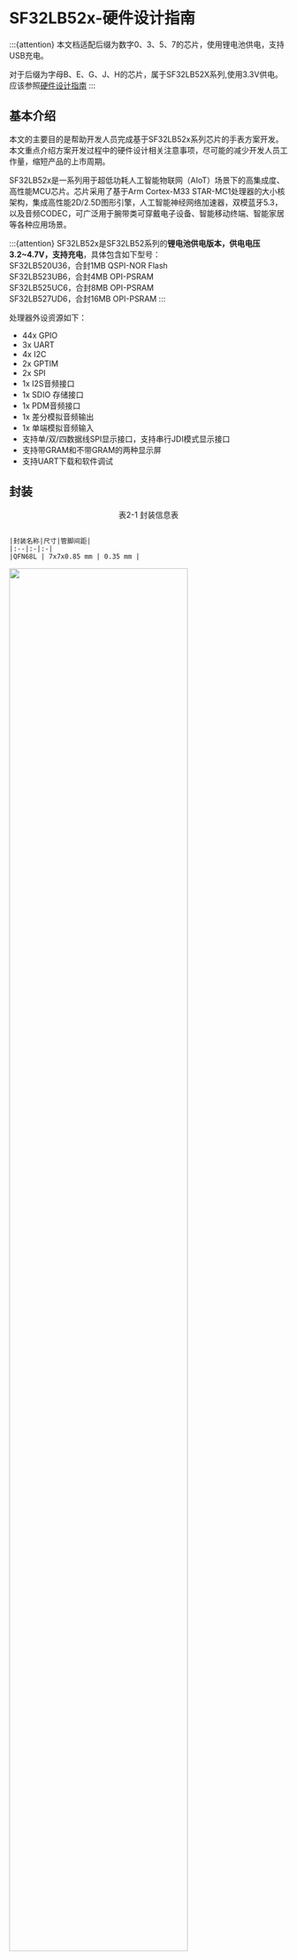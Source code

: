 # SF32LB52x-硬件设计指南

:::{attention}
本文档适配后缀为数字0、3、5、7的芯片，使用锂电池供电，支持USB充电。

对于后缀为字母B、E、G、J、H的芯片，属于SF32LB52X系列,使用3.3V供电。应该参照[硬件设计指南](/hardware/SF32LB52B-E-G-J-HW-Application)
:::


## 基本介绍

本文的主要目的是帮助开发人员完成基于SF32LB52x系列芯片的手表方案开发。本文重点介绍方案开发过程中的硬件设计相关注意事项，尽可能的减少开发人员工作量，缩短产品的上市周期。

SF32LB52x是一系列用于超低功耗人工智能物联网（AIoT）场景下的高集成度、高性能MCU芯片。芯片采用了基于Arm Cortex-M33 STAR-MC1处理器的大小核架构，集成高性能2D/2.5D图形引擎，人工智能神经网络加速器，双模蓝牙5.3，以及音频CODEC，可广泛用于腕带类可穿戴电子设备、智能移动终端、智能家居等各种应用场景。

:::{attention}
SF32LB52x是SF32LB52系列的**锂电池供电版本，供电电压3.2~4.7V，支持充电**，具体包含如下型号： \
SF32LB520U36，合封1MB QSPI-NOR Flash \
SF32LB523UB6，合封4MB OPI-PSRAM \
SF32LB525UC6，合封8MB OPI-PSRAM \
SF32LB527UD6，合封16MB OPI-PSRAM
:::

处理器外设资源如下：

- 44x GPIO
- 3x UART
- 4x I2C
- 2x GPTIM
- 2x SPI
- 1x I2S音频接口
- 1x SDIO 存储接口
- 1x PDM音频接口
- 1x 差分模拟音频输出
- 1x 单端模拟音频输入
- 支持单/双/四数据线SPI显示接口，支持串行JDI模式显示接口
- 支持带GRAM和不带GRAM的两种显示屏
- 支持UART下载和软件调试


## 封装


<div align="center"> 表2-1 封装信息表 </div>

```{table}

|封装名称|尺寸|管脚间距|
|:--|:-|:-|
|QFN68L | 7x7x0.85 mm | 0.35 mm |
```


<img src="assets/52xA/sf32lb52x-A-package-layout.png" width="80%" align="center" />  

<div align="center"> 图2-1 QFN68L管脚分布 </div>  <br> <br> <br>



## 典型应用方案

下图是典型的SF32LB52x运动手表组成框图，主要功能有显示、存储、传感器、震动马达和音频输入和输出。

<!-- 这里的图片有问题，需要替换为B3版本的框图 -->
<img src="assets/52xA/sf32lb52x-A-watch-app-diagram-52x.png" width="80%" align="center" />  

<div align="center"> 图3-1 运动手表组成框图 </div>   <br>  <br>  <br>


:::{Note} 

   - 大小核双CPU架构，同时兼顾高性能和低功耗设计要求
   - 片内集成充电管理和PMU模块
   - 支持QSPI接口的TFT或AMOLED显示屏，最高支持512*512分辨率
   - 支持PWM背光控制
   - 支持外接QSPI Nor/Nand Flash和SD Nand Flash存储芯片
   - 支持双模蓝牙5.3
   - 支持模拟音频输入
   - 支持模拟音频输出
   - 支持PWM震动马达控制
   - 支持SPI/I2C接口的加速度/地磁/陀螺仪传感器
   - 支持SPI/I2C接口的心率/血氧/心电图/地磁传感器
   - 支持UART调试打印接口和烧写工具
   - 支持蓝牙HCI调试接口
   - 支持产线一拖多程序烧录
   - 支持产线校准晶体功能
   - 支持OTA在线升级功能
:::



## 原理图设计指导

### 电源

#### 处理器供电要求

<div align="center"> 表4-1 电源供电要求 </div>

```{table}

|电源管脚| 最小电压(V) | 典型电压(V) | 最大电压(V) | 最大电流(mA) |   详细描述 |
|:--|:--|:--|:--|:--|:----------------------------------------------------|
|VBUS       |4.6    |5.0    |5.5    |500    |VBUS电源输入 
|VBAT       |3.2    |-      |4.7    |500    |VBAT电源输出
|VCC        |3.2    |-      |4.7    |500    |系统电源输入{sup}`(1)` 
|VSYS       |-      |3.3    |-      |500    |VSYS电源输出{sup}`(2)` 
|BUCK_LX    |-      |1.25   |-      |50     |BUCK输出脚，接电感 
|BUCK_FB    |-      |1.25   |-      |50     |BUCK反馈和内部电源输入脚，接电感另一端，且外挂电容 
|VDD_VOUT1  |-      |1.1    |-      |50     |内部LDO，外挂电容，内部电源，不给外设供电 
|VDD_VOUT2  |-      |0.9    |-      |20     |内部LDO，外挂电容，内部电源，不给外设供电 
|VDD_RET    |-      |0.9    |-      |1      |内部LDO，外挂电容，内部电源，不给外设供电 
|VDD_RTC    |-      |1.1    |-      |1      |内部LDO，外挂电容，内部电源，不给外设供电 
|VDD18_VOUT |-      |1.8    |-      |30     |SIP电源{sup}`(3)` 内部电源，不给外设供电，关闭LDO时，可以外供
|VDD33_VOUT1|-      |3.3    |-      |150    |3.3V LDO 输出1{sup}`(4)`，默认无输出，需要软件配置才有3.3V输出
|VDD33_VOUT2|-      |3.3    |-      |150    |3.3V LDO 输出2，默认无输出，需要软件配置才有3.3V输出
|AVDD33_AUD |2.97   |3.3    |3.63   |50     |3.3V音频电源输入 
|AVDD_BRF   |2.97   |3.3    |3.63   |100    |射频电源输入 
|MIC_BIAS   |1.4    |-      |2.8    |-      |MIC电源输出 
```
:::{note} 

{sup}`(1)` VCC电源输入，锂电池供电，默认软件设置低电电压=3.48V；恒压电源供电时，供电范围3.6~4.7V，推荐3.8V供电 

{sup}`(2)` VSYS电源，给AVDD_BRF供电 

{sup}`(3)` VDD18_VOUT电源 \
SF32LB520U36，外供3.3V电源 \
SF32LB523UB6，SF32LB525UC6，SF32LB527UD6，使用内部LDO，不需要外供电源 \
软件设置时要根据芯片型号来配置内部的VDD18 LDO，外供电源时，不要开启 

{sup}`(4)` VDD33_VOUT1电源 \
SF32LB520U36，只给VDD18_VOUT、外挂Flash和AVDD33_AUD供电 \
SF32LB523UB6，SF32LB525UC6，SF32LB527UD6，只给外挂Flash和AVDD33_AUD供电 
:::

#### 处理器BUCK电感选择要求

**功率电感关键参数**
:::{important}
L(电感值) = 4.7uH ± 20%，DCR(直流阻抗) ≦ 0.4 ohm，Isat(饱和电流) ≧ 450mA。
:::

<!-- A3版本要增加电池及充电控制 -->
#### 电池及充电控制

充电电路有两种使用情景：外部充电管理芯片和片内集成充电管理模块。

##### 外部充电管理芯片

外部充电管理芯片分为两种类型：一种是不带PPM（电源路径管理）功能，一种是带PPM功能。图4-1是使用不带PPM功能的充电芯片的典型充电电路图，电池直接给SF32LB52x的VBAT和VCC管脚供电。图4-2是使用带PPM功能的充电芯片的典型充电电路图，充电芯片的VSYS给SF32LB52x的VCC管脚供电，充电芯片的VBAT连接到电池和SF32LB52xVBAT管脚。这两种方案都是通过SF32LB52x的VBAT管脚来测量电池的电压值。VBAT管脚内部集成了一路GPADC，可以采集VBAT的电压值，采样精度+/-30mV以内。

<img src="assets/52xA/sf32lb52x-CHG-NPPM.png" width="80%" align="center" />  

<div align="center"> 图4-1 不带PPM功能的外部充电芯片电路示意图 </div>   <br>  <br>  <br>

<img src="assets/52xA/sf32lb52x-CHG-PPM.png" width="80%" align="center" />  

<div align="center"> 图4-2 带PPM功能的外部充电芯片电路示意图 </div>   <br>  <br>  <br>

##### 片内集成充电管理模块

使用SF32LB52x的片内集成充电管理模块时，如图4-3所示，当电池电量低并关机时，插入充电器后，需要把电池充电到开机电压后，系统才可以正常启动并显示充电界面。

<img src="assets/52xA/sf32lb52x-CHG-INNER.png" width="80%" align="center" />  

<div align="center"> 图4-3 集成充电管理电路示意图 </div>   <br>  <br>  <br>

##### 使用片内集成充电管理模块时OVP芯片的选型

SF32LB52x VBUS管脚输入电压范围：4.5V ~ 5.5V，所以只能选择下面两个类型的OVP芯片
- 带OVLO可调的OVP芯片，参考芯片型号AW32905FCR
- 带Regulator输出的OVP芯片，参考芯片型号SGM4064YDE8G，LP5305AQVF

图4-4是带OVLO可调的OVP芯片的典型应用电路图，其中OVP芯片的输出电压VIN_OVLO要设定为5.2V~5.5V之间，计算时要考虑芯片和电阻的误差。具体公式为：
<img src="assets/52xA/sf32lb52x-OVP-SET.png" width="80%" align="center" />  <br>  <br>

**要求：其中VOVLO_TH要求误差≦3%，R1和R2的电阻误差≦1%**

<img src="assets/52xA/sf32lb52x-OVP-OVLO.png" width="80%" align="center" />  

<div align="center"> 图4-4 带OVLO可调的OVP芯片应用电路图 </div>   <br>  <br>  <br>

图4-5是Regulator输出的OVP芯片的典型应用电路图，其中OVP芯片的Regulator固定输出小于5.5V，用来给SF32LB52x的VBUS管脚供电。

**要求：OVP芯片的LDO输出电压在4.5V ~ 5.4V**

<img src="assets/52xA/sf32lb52x-OVP-REGU.png" width="80%" align="center" />  

<div align="center"> 图4-5 带Regulator输出的OVP芯片应用电路图 </div>   <br>  <br>  <br>

##### 内部充电管理模块及集成LDO使用注意事项

:::{important}
**SF32LB52x内部集成充电管理模块使用注意事项：**
- VBUS的输入电压范围：4.6V~5.5V
- VCC的输入电压范围：3.2V~4.7V
- Charger默认的涓流电流是56mA
- Charger默认的涓流到恒流的转变电压值是3.0V
- Charger默认的恒流电流是65mA，支持调整，调整范围5~560mA
- Charger默认的充满电压是4.2V，支持调整，最高支持4.45V满电电压
- Charger的复充电压为满电电压值-0.15V
- 充电器VBUS上至少要提供350mA的供电能力
- 注意VBUS路径上的直流阻抗，不易过大，整个充电过程中最大电流时，芯片VBUS管脚的电压值不能低于4.6V
- 采用无线充时，请确保无线充的供电能力大于恒流充电电流。

**SF32LB52x集成LDO使用注意事项：**
- 内部集成的VDD33_VOUT1，VDD33_VOUT2的输出路径上，电容之和不能超过9.6uF
- AVDD33_AUD只能使用VDD33_VOUT1供电，不能使用VSYS
- LCD不能使用内部LDO供电，需要使用外部LDO供电
:::

#### 如何降低待机功耗

为了满足手表产品的长续航要求，建议硬件设计上利用负载开关对各个功能模块进行动态电源管理；如果是常开的模块或通路，选择合适的器件以降低静态电流。

如图4-6所示，SF32LB52x系统的典型电源结构图中，推荐VDD33_VOUT2给Motor供电，VDD33_VOUT1给外部Flash和Sensor等外设供电，LCD采用外加的LDO供电。

设计时要注意控制电源开关的GPIO管脚的硬件默认状态，同时增加M级阻值的上下拉电阻，保证负载开关默认关闭。

电源器件选型上，LDO和Load Switch 芯片要选择静态电流Iq和关断电流Istb都小的器件，特别是常开的电源芯片一定要关注下Iq参数。

<img src="assets/52xA/sf32lb52x-PWR-diagram.png" width="80%" align="center" />  

<div align="center"> 图4-6 SF32LB52x系统电源结构图 </div>   <br>  <br>  <br>


### 处理器工作模式及唤醒源

<div align="center"> 表4-4 CPU Mode Table </div>

```{table}

|工作模式|CPU |外设  |SRAM |IO   |LPTIM |唤醒源 |唤醒时间 |
|:--|:-------|:----|:----|:----|:---- |:---- |:----   |
|Active |Run |Run |可访问 |可翻转 |Run |- |- |
|Sleep |Stop |Run |可访问 |可翻转 |Run |任意中断 |<0.5us |
|DeepSleep |Stop |Stop |不可访问，全保留 |电平保持 |Run |RTC，唤醒IO，GPIO，LPTIM，蓝牙 |250us |
|Standby |Reset |Reset |不可访问，全保留 |电平保持 |Run |RTC，唤醒IO，LPTIM，蓝牙 |1ms |
|Hibernate |Reset |Reset |不可访问，不保留 |高阻 |Reset |RTC，唤醒IO |>2ms |
```

如表4-5所示，全系列芯片支持15个Standby和Hibernate模式下可唤醒中断源。

<div align="center">表4-5 Interrupt wake up source Table </div>

```{table}

|中断源|管脚   |详细描述  |
|:--|:-------|:--------|
|LWKUP_PIN0 |PA24 |中断信号0 |
|LWKUP_PIN1 |PA25 |中断信号1 |
|LWKUP_PIN2 |PA26 |中断信号2 |
|LWKUP_PIN3 |PA27 |中断信号3 |
|LWKUP_PIN10 |PA34 |中断信号10 |
|LWKUP_PIN11 |PA35 |中断信号11 |
|LWKUP_PIN12 |PA36 |中断信号12 |
|LWKUP_PIN13 |PA37 |中断信号13 |
|LWKUP_PIN14 |PA38 |中断信号14 |
|LWKUP_PIN15 |PA39 |中断信号15 |
|LWKUP_PIN16 |PA40 |中断信号16 |
|LWKUP_PIN17 |PA41 |中断信号17 |
|LWKUP_PIN18 |PA42 |中断信号18 |
|LWKUP_PIN19 |PA43 |中断信号19 |
|LWKUP_PIN20 |PA44 |中断信号20 |
```

### 时钟
芯片需要外部提供2个时钟源，48MHz主晶体和32.768KHz RTC晶体，晶体的具体规格要求和选型如下：

:::{important}

<div align="center"> 表4-6 晶体规格要求 </div>

```{table}
:align: center
|晶体|晶体规格要求   |详细描述  |
|:--|:-------|:--------|
|48MHz |7pF≦CL≦12pF（推荐值8.8pF） △F/F0≦±10ppm ESR≦30 ohms（推荐值22ohms）|晶振功耗和CL,ESR相关,CL和ESR越小功耗越低，为了最佳功耗性能，建议采用CL和ESR在要求范围内相对较小值的物料。晶体旁边预留并联匹配电容,当CL<12pF时，无需焊接电容|
|32.768KHz |CL≦12.5pF（推荐值7pF）△F/F0≦±20ppm ESR≦80k ohms（推荐值38Kohms）|晶振功耗和CL,ESR相关,CL和ESR越小功耗越低，为了最佳功耗性能，建议采用CL和ESR在要求范围内相对较小值的物料。晶体旁边预留并联匹配电容,当CL<12.5pF时，无需焊接电容|
```

<div align="center"> 表4-7 推荐晶体列表 </div>

```{table}

|型号|厂家   |参数  |
|:---|:-------|:--------|
|E1SB48E001G00E  |Hosonic     |F0 = 48.000000MHz，△F/F0 = -6 ~ 8 ppm，CL = 8.8 pF，ESR = 22 ohms Max TOPR = -30 ~ 85℃，Package =（2016 公制）|
|ETST00327000LE  |Hosonic     |F0 = 32.768KHz，△F/F0 = -20 ~ 20 ppm，CL = 7 pF，ESR = 70K ohms Max TOPR = -40 ~ 85℃，Package =（3215 公制）|
|SX20Y048000B31T-8.8  |TKD    |F0 = 48.000000MHz，△F/F0 = -10 ~ 10 ppm，CL = 8.8 pF，ESR = 40 ohms Max TOPR = -20 ~ 75℃，Package =（2016 公制）|
|SF32K32768D71T01  |TKD       |F0 = 32.768KHz，△F/F0 = -20 ~ 20 ppm，CL = 7 pF，ESR = 70K ohms Max TOPR = -40 ~ 85℃，Package =（3215 公制）|
```
**
注：SX20Y048000B31T-8.8的ESR略大，静态功耗也会略大些。
PCB走线时，在晶体下面至少挖掉第二层的GND铜来减少时钟信号上的寄生负载电容。
**
:::

详细的物料认证信息，请参考：
[SIFLI-MCU-AVL-认证表](index)

### 射频

射频走线要求为50ohms特征阻抗。如果天线是匹配好的，射频上无需再增加额外器件。设计时建议预留π型匹配网络用来杂散滤波或天线匹配。

<img src="assets/52xB/sf32lb52X-B-rf-diagram.png" width="80%" align="center" />  

<div align="center"> 图4-7 射频电路图 </div>   <br>  <br>  <br>



### 显示

芯片支持3-Line SPI、4-Line SPI、Dual data SPI、Quad data SPI和串行JDI 接口。支持16.7M-colors（RGB888）、262K-colors（RGB666）、65K-colors（RGB565）和 8-color（RGB111）Color depth模式。最高支持512RGBx512分辨率。LCD driver支持列表如表4-8所示。

<div align="center"> 表4-8 LCD driver支持列表 </div>

```{table}

| 型号   | 厂家  | 分辨率  | 类型   | 接口 |
| :-- | :-- | :-- | :-- | :-- |
| RM69090  | Raydium    | 368*448 | Amoled | 3-Line SPI，4-Line  SPI，Dual data SPI，  Quad data SPI，MIPI-DSI |
| RM69330  | Raydium    | 454*454 | Amoled | 3-Line SPI，4-Line  SPI，Dual data SPI，  Quad data SPI，8-bits  8080-Series MCU ，MIPI-DSI |
| ILI8688E | ILITEK     | 368*448 | Amoled | Quad data SPI，MIPI-DSI                                      |
| SH8601A  | 晟合技术    | 454*454 | Amoled | 3-Line SPI，4-Line  SPI，Dual data SPI，  Quad data SPI，8-bits  8080-Series MCU ，MIPI-DSI |
| SPD2012  | Solomon    | 356*400 | TFT    | Quad data SPI                                                |
| GC9C01   | Galaxycore | 360*360 | TFT    | Quad data SPI                                                |
| GC9B71   | Galaxycore | 320*380 | TFT    | Quad data SPI                                                |
| ST77903  | Sitronix   | 400*400 | TFT    | Quad data SPI                                                |
| ICNA3311 | Chipone    | 454*454 | Amoled | Quad data SPI                                                |
| FT2308   | FocalTech  | 410*494 | Amoled | Quad data SPI                                                |
```


#### SPI/QSPI显示接口

芯片支持 3/4-wire SPI和Quad-SPI 接口来连接LCD显示屏，各信号描述如下表所示。

<div align="center"> 表4-9 SPI/QSPI 信号连接方式 </div>

```{table}

|spi信号|管脚   |详细描述  |
|:--|:-------|:--------|
|CSx |PA03 |使能信号 |
|WRx_SCL |PA04 |时钟信号 |
|DCx |PA06 |4-wire SPI 模式下的数据/命令信号Quad-SPI 模式下的数据1  |
|SDI_RDx |PA05 |3/4-wire SPI 模式下的数据输入信号Quad-SPI 模式下的数据0  |
|SDO |PA05 |3/4-wire SPI 模式下的数据输出信号请和SDI_RDX短接到一起 |
|D[0] |PA07 |Quad-SPI 模式下的数据2 |
|D[1] |PA08 |Quad-SPI 模式下的数据3 |
|RESET |PA00 |复位显示屏信号 |
|TE |PA02 |Tearing effect to MCU frame signal |
```

#### JDI显示接口

芯片支持并行JDI接口来连接LCD显示屏，如下表所示。

<div align="center"> 表4-10 并行JDI屏信号连接方式 </div>

```{table}


| JDI信号  | I/O  | 详细描述   |
|:--|:-------|:--------|
| JDI_VCK  | PA39 | Shift clock for the vertical driver                  |
| JDI_VST  | PA08 | Start signal for the vertical driver                 |
| JDI_XRST | PA40 | Reset signal for the horizontal and  vertical driver |
| JDI_HCK  | PA41 | Shift  clock for the horizontal driver               |
| JDI_HST  | PA06 | Start signal for the horizontal driver               |
| JDI_ENB  | PA07 | Write enable signal for the pixel memory             |
| JDI_R1   | PA05 | Red image data (odd pixels)                          |
| JDI_R2   | PA42 | Red image data (even pixels)                         |
| JDI_G1   | PA04 | Green image data (odd pixels)                        |
| JDI_G2   | PA43 | Green image data (even pixels)                       |
| JDI_B1   | PA03 | Blue image data (odd pixels)                         |
| JDI_B2   | PA02 | Blue image data (even pixels)                        |
```


#### 触摸和背光接口

芯片支持I2C格式的触摸屏控制接口和触摸状态中断输入，同时支持1路PWM信号来控制背光电源的使能和亮度，如下表所示。

<div align="center"> 表4-11 触摸和背光控制连接方式 </div>

```{table}

| 触摸屏和背光信号 | 管脚 | 详细描述                   |
| ---------------- | ---- | -------------------------- |
| Interrupt        | PA43 | 触摸状态中断信号（可唤醒） |
| I2C1_SCL         | PA42 | 触摸屏I2C的时钟信号        |
| I2C1_SDA         | PA41 | 触摸屏I2C的数据信号        |
| BL_PWM           | PA01 | 背光PWM控制信号            |
| Reset            | PA44 | 触摸复位信号               |
```

### 存储
#### 存储器连接接口描述
芯片支持外挂SPI Nor Flash、SPI NAND Flash、SD NAND Flash和eMMC 四种存储介质。

<div align="center"> 表4-12 SPI Nor/Nand Flash信号连接 </div>

```{table}

| Flash 信号 | I/O信号 | 详细描述                                    |
| ---------- | ------- | ------------------------------------------- |
| CS#        | PA12    | Chip select, active low.                    |
| SO         | PA13    | Data Input (Data Input Output 1)            |
| WP#        | PA14    | Write Protect Output (Data Input Output  2) |
| SI         | PA15    | Data Output (Data Input Output 0)           |
| SCLK       | PA16    | Serial Clock Output                         |
| Hold#      | PA17    | Data Output (Data Input Output 3)           |
```


<div align="center"> 表4-13 SD Nand Flash和eMMC信号连接 </div>

```{table}

| Flash 信号 | I/O信号 | 详细描述 |
| ---------- | ------- | -------- |
| SD2_CMD    | PA15    | 命令信号 |
| SD2_D1     | PA17    | 数据1    |
| SD2_D0     | PA16    | 数据0    |
| SD2_CLK    | PA14    | 时钟信号 |
| SD2_D2     | PA12    | 数据2    |
| SD2_D3     | PA13    | 数据3    |
```
:::{note}
eMMC芯片有VCC和VCCQ两种电源域，方式1：可以2个电源一起做控制，关机功耗低，但eMMC在sleep时恢复慢，CPU平均功耗高；方式2：可以单独控制VCC，VCCQ常供不断电，关机功耗比方式1高，但eMMC在sleep时恢复快，CPU平均功耗比方式1低。
:::

#### 启动设置

芯片支持内部合封Spi Nor Flash、外挂Spi Nor Flash、外挂Spi Nand Flash和外挂SD Nand Flash启动。其中：
- SF32LB520Ux6 内部合封有flash，默认从内部合封flash启动
- SF32LB523/5/7Ux6 内部合封psram，必须从外挂的存储介质启动


<!-- 这里的图片需要修改，A3和B3要不同的版本 -->

<img src="assets/52xA/SF32LB52x-A-Bootstrap.png" width="80%" align="center" />  

<div align="center"> 图4-8 Bootstrap管脚推荐电路图 </div>   <br>  <br>  <br>

<!-- eMMC只有B3支持，A3要删除 -->
<div align="center"> 表4-14 启动选项设置 </div>

```{table}

|Bootstrap[1] (PA13) |Bootstrap[0] (PA17)    |Boot From ext memory  |
| ------------ | ------------ | -------------- |
| L            | L            | SPI Nor Flash  |
| L            | H            | SPI Nand Flash |
| H            | X            | SD Nand Flash  |
```

#### 启动存储介质电源控制
芯片支持对启动存储介质的电源开关控制，以降低关机功耗。电源开关的使能管脚必须使用PA21来控制，开关的使能电平要求是[高打开，低关闭]。

:::{important}
- SF32LB520Ux6 内部合封有flash，请给请使用VDD33_VOUT1给VDD18_VOUT供电，并且设置VDD18_VOUT内部的LDO为关闭状态。
- SF32LB523/5/7Ux6 内部合封psram，使用内部的LDO供电，VDD18_VOUT外挂电源即可。
- 外供存储介质是Nor Flash时，使用VDD33_VOUT1供电，中间无需额外增加电源开关。
- 外供存储介质是SPI Nand、SD Nand时，使用VDD33_VOUT1供电，需要增加电源开关。
- 参考设计中，PA13和PA17都预留了上拉电阻位置，根据存储介质类型选择上拉电阻，电阻推荐7.5K。
:::

### 按键
#### 开关机按键
芯片的PA34支持长按复位功能，可以设计成按键，实现开关机+长按复位功能。PA34的长按复位功能要求高电平有效，所以设计成默认下拉为低，按键按下后电平为高，如图4-9所示。

<img src="assets/52xB/sf32lb52X-B-PWKEY.png" width="80%" align="center" />  

<div align="center">图4-9 开关机按键电路图 </div>   <br>  <br>  <br>


#### 机械旋钮按键

<img src="assets/52xB/sf32lb52X-B-XNKEY.png" width="80%" align="center" />  

<div align="center">图4-10 开关机按键电路图 </div>   <br>  <br>  <br>

### 振动马达

芯片支持PWM输出来控制振动马达。

<!-- 这里的内容需要A3和B3做区别处理 -->
<img src="assets/52xA/sf32lb52x-A-VIB.png" width="80%" align="center" />  

<div align="center"> 图4-11 振动马达电路图 </div>  <br> <br> <br>


### 音频接口

芯片的音频相关接口，如表4-15所示，音频接口信号有以下特点：
1.	支持一路单端ADC输入，外接模拟MIC，中间需要加容值至少2.2uF的隔直电容，模拟MIC的电源接芯片MIC_BIAS电源输出脚；
2.	支持一路差分DAC输出，外接模拟音频PA， DAC输出的走线，按照差分线走线，做好包地屏蔽处理，还需要注意：Trace Capacitor < 10pF, Length < 2cm。

<div align="center"> 表4-15 音频信号连接方式 </div>

```{table}

|音频信号 |管脚   |详细描述 |
|:---|:---|:---|
|BIAS |MIC_BIAS |麦克风电源       |
|AU_ADC1P |ADCP |单端模拟MIC输入  |
|AU_DAC1P |DACP |差分模拟输出P    |
|AU_DAC1N |DACN |差分模拟输出N    |
```

模拟MEMS MIC推荐电路如图4-12所示，模拟ECM MIC 单端推荐电路如图4-13所示，其中MEMS_MIC_ADC_IN和ECM_MIC_ADC_IN连接到SF32LB52x的ADCP输入管脚。


<img src="assets/52xB/sf32lb52X-B-MEMS-MIC.png" width="80%" align="center" />  

<div align="center"> 图4-12 模拟MEMS MIC单端输入电路图 </div>   <br>  <br>  <br>


<img src="assets/52xB/sf32lb52X-B-ECM-MIC.png" width="80%" align="center" />  

<div align="center"> 图4-13 模拟ECM单端输入电路图 </div>   <br>  <br>  <br>


模拟音频输出推荐电路如图4-14 所示，注意虚线框内的差分低通滤波器要靠近芯片端放置。


<img src="assets/52xB/sf32lb52X-B-DAC-PA.png" width="80%" align="center" />  

<div align="center"> 图4-14 模拟音频PA电路图 </div>   <br>  <br>  <br>



### 传感器

芯片支持心率、加速度和地磁等传感器。传感器的供电电源，选择Iq比较小的Load Switch来进行电源的开关控制。

### UART和I2C管脚设置

芯片支持任意管脚UART和I2C功能映射，所有的PA接口都可以映射成UART或I2C功能管脚。

### GPTIM管脚设置

芯片支持任意管脚GPTIM功能映射，所有的PA接口都可以映射成GPTIM功能管脚。

### 调试和下载接口

芯片支持DBG_UART接口用于下载和调试，通过3.3V接口的UART转USB Dongle板接PC机。

SWD接口和DGB_UART接口复用在PA18和PA19上，上电默认配置为DBG_UART功能。

DBG_UART支持单步调试，同时也支持log输出，具体参考SFtool和Impeller的使用手册。

<div align="center">表4-16 调试口连接方式 </div>

```{table}

|DBG信号 |管脚   |详细描述 |
|:---|:---|:---|
|DBG_UART_RXD |PA18 |Debug UART 接收 |
|DBG_UART_TXD |PA19 |Debug UART 发送 |
```

### 产线烧录和晶体校准

思澈科技提供脱机下载器来完成产线程序的烧录和晶体校准，硬件设计时，请注意至少预留测试点：PVDD、GND、AVDD33、DB_UART_RXD、DB_UART_RXD，PA01。

详细的烧录和晶体校准见“**_脱机下载器使用指南.pdf”文档，包含在开发资料包中。



### 原理图和PCB图纸检查列表

见“**_Schematic checklist_**.xlsx”和“**_PCB checklist_**.xlsx”文档，包含在开发资料包中。


## PCB设计指导

### PCB封装设计

SF32LB52x系列芯片的QFN68L封装尺寸：7mmX7mmx0.85mm；管脚数：68；PIN 间距：0.35mm。 详细尺寸如图5-1所示。

<img src="assets/52xB/sf32lb52X-B-QFN68L-POD.png" width="80%" align="center" />  

<div align="center"> 图5-1 QFN68L封装尺寸图 </div>   <br>  <br>  <br>


<img src="assets/52xB/sf32lb52X-B-QFN68L-SHAPE.png" width="80%" align="center" />  

<div align="center"> 图5-2 QFN68L封装形状图 </div>   <br>  <br>  <br>


<img src="assets/52xB/sf32lb52X-B-QFN68L-REF.png" width="80%" align="center" />  

<div align="center"> 图5-3 QFN68L封装PCB焊盘设计参考图 </div>   <br>  <br>  <br>



### PCB叠层设计

SF32LB52x系列芯片支持单双面布局，器件可以放到单面，也可以把电容等放到芯片的背面。PCB支持PTH通孔设计，推荐采用4层PTH，推荐参考叠层结构如图5-4所示。

<img src="assets/52xB/sf32lb52X-B-PCB-STACK.png" width="80%" align="center" />  

<div align="center"> 图5-4 参考叠层结构图 </div>   <br>  <br>  <br>



### PCB通用设计规则

PTH 板PCB通用设计规则如图5-5所示。

<img src="assets/52xB/sf32lb52X-B-PCB-RULE.png" width="80%" align="center" />  

<div align="center"> 图5-5 通用设计规则 </div>   <br>  <br>  <br>



### PCB走线扇出

QFN封装信号扇出，所有管脚全部通过表层扇出，如图5-6所示。

<img src="assets/52xB/sf32lb52X-B-PCB-FANOUT.png" width="80%" align="center" />  

<div align="center"> 如图5-6 表层扇出参考图 </div>   <br>  <br>  <br>



### 时钟接口走线

晶体需摆放在屏蔽罩里面，离PCB板框间距大于1mm,尽量远离发热大的器件，如PA，Charge，PMU等电路器件，距离最好大于5mm以上，避免影响晶体频偏，晶体电路禁布区间距大于0.25mm避免有其它金属和器件，如图5-7所示。

<img src="assets/52xB/sf32lb52X-B-PCB-CRYSTAL.png" width="80%" align="center" />  

<div align="center"> 图5-7 晶体布局图 </div>   <br>  <br>  <br>


48MHz晶体走线建议走表层，长度要求控制在3-10mm区间，线宽0.1mm，必须立体包地处理，并且远离VBAT、DC/DC及高速信号线。48MHz晶体区域下方表层及临层做禁空处理，禁止其它走线从其区域走，如图5-8，5-9，5-10所示。

<img src="assets/52xB/sf32lb52X-B-PCB-48M-SCH.png" width="80%" align="center" />  

<div align="center"> 图5-8 48MHz晶体原理图 </div>   <br>  <br>  <br>


<img src="assets/52xB/sf32lb52X-B-PCB-48M-MOD.png" width="80%" align="center" />  

<div align="center"> 图5-9 48MHz晶体走线模型 </div>   <br>  <br>  <br>


<img src="assets/52xB/sf32lb52X-B-PCB-48M-ROUTE-REF.png" width="80%" align="center" />  

<div align="center"> 图5-10 48MHz晶体走线参考 </div>   <br>  <br>  <br>


32.768KHz晶体走线建议走表层，长度控制≤10mm，线宽0.1mm。32K_XI/32_XO平行走线间距≥0.15mm，必须立体包地处理。晶体区域下方表层及临层做禁空处理，禁止其它走线从其区域走，如图5-11，5-12，5-13所示。

<img src="assets/52xB/sf32lb52X-B-PCB-32K-SCH.png" width="80%" align="center" />  

<div align="center"> 图5-11 32.768KHz晶体原理图 </div>   <br>  <br>  <br>


<img src="assets/52xB/sf32lb52X-B-PCB-32K-MOD.png" width="80%" align="center" />  

<div align="center"> 图5-12 32.768KHz晶体走线模型 </div>   <br>  <br>  <br>


<img src="assets/52xB/sf32lb52X-B-PCB-32K-ROUTE-REF.png" width="80%" align="center" />  

<div align="center"> 图5-13 32.768KHz晶体走线参考 </div>   <br>  <br>  <br>



### 射频接口走线

射频匹配电路要尽量靠近芯片端放置，不要靠近天线端。AVDD_BRF射频电源其滤波电容尽量靠近芯片管脚放置，电容接地管脚打孔直接接主地。RF信号的π型网络的原理图和PCB分别如图5-14，5-15所示。

<img src="assets/52xB/sf32lb52X-B-SCH-RF.png" width="80%" align="center" />  

<div align="center"> 图5-14 π型网络以及电源电路原理图 </div>   <br>  <br>  <br>


<img src="assets/52xB/sf32lb52X-B-PCB-RF.png" width="80%" align="center" />  

<div align="center"> 图5-15 π型网络以及电源PCB布局 </div>   <br>  <br>  <br>



射频走线建议走表层，避免打孔穿层影响RF性能，线宽最好大于10mil，需要立体包地处理，避免走锐角和直角。射频线做50欧阻抗控制，两边多打屏蔽地孔，如图5-16, 5-17所示。

<img src="assets/52xB/sf32lb52X-B-SCH-RF-2.png" width="80%" align="center" />  

<div align="center"> 图5-16 RF信号电路原理图 </div>   <br>  <br>  <br>


<img src="assets/52xB/sf32lb52X-B-PCB-RF-ROUTE.png" width="80%" align="center" />  

<div align="center"> 图5-17 RF信号PCB走线图 </div>   <br>  <br>  <br>



### 音频接口走线
AVDD33_AUD是音频的供电管脚，其滤波电容靠近对应管脚放置，这样滤波电容的接地脚可以良好地连接到PCB的主地。MIC_BIAS是给麦克风外设供电的电源输出管脚，其对应滤波电容靠近对应管脚放置。同样AUD_VREF管脚的滤波电容也靠近管脚放置，如图5-18a，5-18b所示。

<img src="assets/52xB/sf32lb52X-B-SCH-AUDIO-PWR.png" width="80%" align="center" />  

<div align="center"> 图5-18a 音频相关电源滤波电路 </div>   <br>  <br>  <br>


<img src="assets/52xB/sf32lb52X-B-PCB-AUDIO-PWR.png" width="80%" align="center" />  

<div align="center"> 图5-18b 音频相关电源滤波电路PCB参考走线 </div>   <br>  <br>  <br>



模拟信号输入ADCP管脚，对应电路器件尽量靠近芯片管脚放置，走线线长尽量短，做立体包地处理，远离其它强干扰信号，如图5-19a，5-19b所示。

<img src="assets/52xB/sf32lb52X-B-SCH-AUDIO-ADC.png" width="80%" align="center" />  

<div align="center"> 图5-19a 模拟音频输入原理图 </div>   <br>  <br>  <br>


<img src="assets/52xB/sf32lb52X-B-PCB-AUDIO-ADC.png" width="80%" align="center" />  

<div align="center"> 图5-19b 模拟音频输入PCB设计 </div>   <br>  <br>  <br>



模拟信号输出DACP/DACN管脚，对应电路器件尽量靠近芯片管脚放置，每一路P/N需要按照差分线形式走线，走线线长尽量短，寄生电容小于10pf，需做立体包地处理，远离其它强干扰信号，如图5-20a，5-20b所示。

<img src="assets/52xB/sf32lb52X-B-SCH-AUDIO-DAC.png" width="80%" align="center" />  

<div align="center"> 图5-20a 模拟音频输出原理图 </div>   <br>  <br>  <br>


<img src="assets/52xB/sf32lb52X-B-PCB-AUDIO-DAC.png" width="80%" align="center" />  

<div align="center"> 图5-20b 模拟音频输出PCB设计 </div>   <br>  <br>  <br>



### USB接口走线

USB走线PA35(USB DP)/PA36(USB_DN) 必须先过ESD器件管脚，然后再到芯片端，要保证ESD器件接地管脚能良好连接主地。走线需按照差分线形式走，并做90欧差分阻抗控制，且做立体包处理，如图5-21a，5-21b所示。


<img src="assets/52xB/sf32lb52X-B-SCH-USB.png" width="80%" align="center" />  

<div align="center"> 5-21a USB信号原理图 </div>   <br>  <br>  <br>


<img src="assets/52xB/sf32lb52X-B-PCB-USB.png" width="80%" align="center" />  

<div align="center"> 5-21b USB信号PCB设计 </div>   <br>  <br>  <br>


图5-22a为USB信号的元件布局参考图，图5-22b为PCB走线模型。


<img src="assets/52xB/sf32lb52X-B-PCB-USB-LAYOUT.png" width="80%" align="center" />  

<div align="center"> 图5-22a USB信号器件布局参考 </div>   <br>  <br>  <br>


<img src="assets/52xB/sf32lb52X-B-PCB-USB-ROUTE.png" width="80%" align="center" />  

<div align="center"> 图5-22b USB信号走线模型 </div>   <br>  <br>  <br>



### SDIO接口走线
SDIO信号走线尽量一起走，避免分开走，整个走线长度≤50mm, 组内长度控制≤6mm。SDIO接口时钟信号需立体包地处理，DATA和CMD信号也需要包地处理，如图5-23a，5-23b所示。

<img src="assets/52xB/sf32lb52X-B-SCH-SDIO.png" width="80%" align="center" />  

<div align="center"> 图5-23a SDIO接口电路图 </div>   <br>  <br>  <br>


<img src="assets/52xB/sf32lb52X-B-PCB-SDIO.png" width="80%" align="center" />  

<div align="center"> 图5-23b SDIO PCB走线模型 </div>   <br>  <br>  <br>



### DCDC电路走线
DC-DC电路功率电感和滤波电容必须靠近芯片的管脚放置。BUCK_LX走线尽量短且粗，保证整个DC-DC电路回路电感小；BUCK_FB管脚反馈线不能太细，必须大于0.25mm。所有的DC-DC输出滤波电容接地脚多打过孔连接到主地平面。功率电感区域表层禁止铺铜，临层必须为完整的参考地，避免其它线从电感区域里走线，如图5-24a，5-24b所示。

<img src="assets/52xB/sf32lb52X-B-SCH-DCDC.png" width="80%" align="center" />  

<div align="center"> 图5-24a DC-DC关键器件电路图 </div>   <br>  <br>  <br>


<img src="assets/52xB/sf32lb52X-B-PCB-DCDC.png" width="80%" align="center" />  

<div align="center"> 图5-24b DC-DC关键器件PCB布局图 </div>   <br>  <br>  <br>



### 电源供电走线

VCC为芯片内置PMU 模块电源输入脚，对应的电容必须靠近管脚放置，走线尽量的粗，不能低于0.4mm，如图5-25a，5-25b所示。

<!-- 这里的内容需要A3和B3做区别处理 -->
<img src="assets/52xA/sf32LB52x-A-SCH-VCC.png" width="80%" align="center" />  

<div align="center"> 图5-25a VCC电源走线图 </div>   <br>  <br>  <br>

<img src="assets/52xA/sf32LB52x-A-PCB-VCC.png" width="80%" align="center" />  

<div align="center"> 图5-25b VCC电源走线图 </div>   <br>  <br>  <br>


VDD_VOUT1、VDD_VOUT2、VDD_RET、VDD_RTC、VDD18_VOUT、VDD33_VOUT1、VDD33_VOUT2、AVDD33_AUD和AVDD_BRF等管脚滤波电容靠近对应的管脚放置，其走线宽必须满足输入电流要求，走线尽量短粗，从而减少电源纹波提高系统稳定性。

<!-- A3版本需要增加充电部分内容 -->
### 充电电路走线

VBUS和VBAT 分别为芯片内置充电模块输入输出管脚，对应的滤波电容需要靠近管脚放置。由于充电回路电流比较大，管脚走线线宽最小0.4mm以上，禁止敏感线线与其平行走，避免充电时被干扰。走线采用星形走线不要与其它走线公用走线路径，避免充电时干扰其它电路模块。

<img src="assets/52xA/sf32LB52x-A-SCH-CHG.png" width="80%" align="center" />  

<div align="center"> 图5-26a VBUS&VBAT电源走线图 </div>   <br>  <br>  <br>

<img src="assets/52xA/sf32LB52x-A-PCB-CHG.png" width="80%" align="center" />  

<div align="center"> 图5-26b VBUS&VBAT电源走线图 </div>   <br>  <br>  <br>

### 其它接口走线

管脚配置为GPADC 管脚信号，必须要求立体包地处理，远离其它干扰信号，如电池电量电路，温度检查电路等。

### EMI&ESD
- 避免屏蔽罩外面表层长距离走线，特别是时钟、电源等干扰信号尽量走内层，禁止走表层。
- ESD保护器件必须靠近连接器对应管脚放置，信号走线先过ESD保护器件管脚，避免信号分叉，没过ESD保护管脚。
- ESD器件接地脚必须保证过孔连接主地，保证地焊盘走线短且粗，减少阻抗提高ESD器件性能。

### 其它

USB 充电线测试点必须放置在TVS 管前面，电池座TVS 管 放置在平台前面 其走线必须保证先过TVS 然后再到芯片端，如图5-27所示。

<img src="assets/52xA/sf32LB52x-A-SCH-PMU-TVS.png" width="80%" align="center" />  

<div align="center"> 图5-27 电源TVS布局参考 </div>   <br>  <br>  <br>

<img src="assets/52xA/sf32LB52x-A-SCH-PMU-EOS.png" width="80%" align="center" />  

<div align="center"> 图5-28 TVS走线参考 </div>   <br>  <br>  <br>

TVS 管接地脚尽量避免走长线再连接到地，如图5-28所示。

## 修订历史

```{table}
:align: left
:name: sf32lb52X-B-history

|版本 |日期   |发布说明 |
|:---|:---|:---|
|0.0.1 |10/2024 |初始版本 |

```
